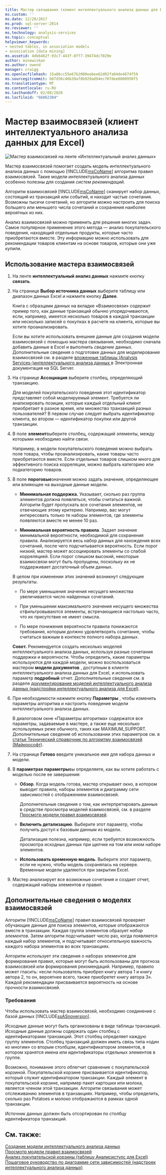 ```yaml
---
title: Мастер связывания (клиент интеллектуального анализа данных для Excel) | Документация Майкрософт
ms.custom: ''
ms.date: 12/29/2017
ms.prod: sql-server-2014
ms.reviewer: ''
ms.technology: analysis-services
ms.topic: conceptual
helpviewer_keywords:
- nested tables, in association models
- association [data mining]
ms.assetid: 4db6462f-93c7-443f-8ff7-39474dc7029e
author: minewiskan
ms.author: owend
manager: craigg
ms.openlocfilehash: 15a86cc55e67b2000eabee62d02fa04de4874f59
ms.sourcegitcommit: b87d36c46b39af8b929ad94ec707dee8800950f5
ms.translationtype: MT
ms.contentlocale: ru-RU
ms.lasthandoff: 02/08/2020
ms.locfileid: "66062304"
---
```

# <a name="associate-wizard-data-mining-client-for-excel"></a>Мастер взаимосвязей (клиент интеллектуального анализа данных для Excel)
  ![Мастер взаимосвязей на ленте «Интеллектуальный анализ данных»](media/dmc-associate.gif "Мастер взаимосвязей на ленте «Интеллектуальный анализ данных»")  
  
 Мастер взаимосвязей помогает создать модель интеллектуального анализа данных с помощью [!INCLUDE[msCoName](../includes/msconame-md.md)] алгоритма правил взаимосвязей. Такие модели интеллектуального анализа данных особенно полезны для создания *систем рекомендаций*.  
  
 Алгоритм взаимосвязей [!INCLUDE[msCoName](../includes/msconame-md.md)] сканирует набор данных, состоящий из транзакций или событий, и находит частые сочетания. Возможны тысячи сочетаний, но алгоритм можно настроить для поиска большего или меньшего числа сочетаний и сохранения наиболее вероятных из них.  
  
 Анализ взаимосвязей можно применить для решения многих задач. Самое популярное применение этого метода — анализ покупательского поведения, находящий отдельные продукты, которые часто приобретаются вместе. Эту информацию можно использовать для рекомендации товаров клиентам на основе товаров, которые они уже купили.  
  
## <a name="using-the-associate-wizard"></a>Использование мастера взаимосвязей  
  
1.  На ленте **интеллектуальный анализ данных** нажмите кнопку **связать**.  
  
2.  На странице **Выбор источника данных** выберите таблицу или диапазон данных Excel и нажмите кнопку **Далее**.  
  
     Книга с образцами данных на вкладке «Взаимосвязи» содержит пример того, как данные транзакций обычно упорядочиваются, если, например, имеется несколько товаров в каждой транзакции или несколько записей о покупках в расчете на клиента, которые вы хотите проанализировать.  
  
     Если вы хотите использовать внешние данные для создания модели взаимосвязей с помощью мастера связывания, необходимо сначала добавить данные в Excel и выполнить *сведение* данных. Дополнительные сведения о подготовке данных для моделирования взаимосвязей см. в разделе [вложенные таблицы &#40;Analysis Services-&#41;интеллектуального анализа данных ](data-mining/nested-tables-analysis-services-data-mining.md)в Электронная документация на SQL Server.  
  
3.  На странице **Ассоциация** выберите столбец, определяющий транзакцию.  
  
     Для моделей покупательского поведения этот идентификатор представляет собой моделируемый элемент. Требуется ли анализировать позиции, которые каждый отдельный клиент приобретает в разное время, или множество транзакций разных пользователей? В первом случае следует выбрать идентификатор клиента, во втором — идентификатор покупки или другой транзакции.  
  
4.  В поле **элемент**выберите столбец, содержащий элементы, между которыми необходимо найти связи.  
  
     Например, в модели покупательского поведения можно выбрать поле товара, чтобы проанализировать, какие товары часто приобретаются вместе. Если отдельных товаров слишком много для эффективного поиска корреляции, можно выбрать категорию или подкатегорию товаров.  
  
5.  В поле **пороговые**значения можно задать значение, определяющее или влияющее на выходные данные модели.  
  
    -   **Минимальная поддержка.** Указывает, сколько раз группа элементов должна появляться, чтобы считаться важной. Алгоритм будет пропускать все сочетания элементов, не отвечающие этому критерию. Например, вас могут интересовать только те наборы элементов, где элементы появляются вместе не менее 10 раз.  
  
    -   **Минимальная вероятность правила**. Задает значение минимальной вероятности, необходимой для сохранения правила. Анализируется весь набор данных для нахождения всех сочетаний, после чего подсчитывается вероятность. Если порог низкий, мастер может ассоциировать элементы со слабой корреляцией. Если порог слишком высокий, некоторые взаимосвязи могут быть пропущены, поскольку их не поддерживает достаточный объем данных.  
  
     В целом при изменении этих значений возникнут следующие результаты.  
  
    -   По мере уменьшения значения несущего множества увеличивается число найденных сочетаний.  
  
    -   При уменьшении максимального значения несущего множества отфильтровываются элементы, встречающиеся настолько часто, что их присутствие не имеет смысла.  
  
    -   По мере понижения вероятности правила понижаются требования, которым должно удовлетворять сочетание, чтобы считаться важным в контексте полного набора данных.  
  
     **Совет.** Рекомендуется создать несколько моделей интеллектуального анализа данных, используя разные сочетания поддержки и вероятности. Чтобы определить, какие параметры используются для каждой модели, можно воспользоваться мастером **модели документов** , доступным в клиенте интеллектуального анализа данных для Excel, и использовать параметр **подробный** отчет. Дополнительные сведения см. в разделе [документирование моделей интеллектуального анализа данных &#40;надстройки интеллектуального анализа для Excel&#41;](documenting-mining-models-data-mining-add-ins-for-excel.md).  
  
6.  При необходимости нажмите кнопку **Параметры** , чтобы изменить параметры алгоритма и настроить поведение модели интеллектуального анализа данных.  
  
     В диалоговом окне «Параметры алгоритма» содержатся все параметры, задаваемые в мастере, а также еще несколько используемых реже обычного, таких как MAXIMUM_SUPPORT. Дополнительные сведения об использовании этих параметров см. в [статье Технический справочник по алгоритму взаимосвязей (Майкрософт](data-mining/microsoft-association-algorithm-technical-reference.md)).  
  
7.  На странице **Готово** введите уникальное имя для набора данных и модели.  
  
8.  В **параметрах параметры**вы определяете, как вы хотите работать с моделью после ее завершения:  
  
    -   **Обзор**.  Когда модель готова, мастер открывает окно, в котором выводит правила, наборы элементов и диаграмму сети зависимостей с отображением взаимосвязей.  
  
         Дополнительные сведения о том, как интерпретировать данные в средстве просмотра моделей взаимосвязей, см. в разделе [Просмотр модели правил взаимосвязей](browsing-an-association-rules-model.md).  
  
    -   **Включить детализацию**. Выберите этот параметр, чтобы получить доступ к базовым данным из модели.  
  
         Детализация полезна, например, если требуется возможность просмотра исходных данных при щелчке на том или ином наборе элементов.  
  
    -   **Использовать временную модель**. Выберите этот параметр, если не нужно, чтобы модель сохранялась на сервере. Временные модели удаляются при закрытии Excel.  
  
9. Мастер анализирует все возможные сочетания и создает отчет, содержащий наборы элементов и правил.  
  
## <a name="more-about-association-models"></a>Дополнительные сведения о моделях взаимосвязей  
 Алгоритм [!INCLUDE[msCoName](../includes/msconame-md.md)] правил взаимосвязей проверяет обучающие данные для поиска элементов, которые отображаются вместе в транзакции. Каждая группа элементов образует *набор элементов*. Затем алгоритм подсчитывает число раз, когда появляется каждый набор элементов, и подсчитывает относительную важность каждого набора элементов во всех транзакциях.  
  
 Алгоритм использует эти сведения о наборах элементов для формирования правил, которые могут быть использованы для прогноза взаимосвязей или формирования рекомендаций. Например, правило может гласить: «если пользователь приобрел книгу автора 1 и книгу автора 2, то он, вероятнее всего, также приобретет книгу автора 3». Каждой рекомендации присваивается вероятность на основе прочности взаимосвязей.  
  
### <a name="requirements"></a>Требования  
 Чтобы использовать мастер взаимосвязей, необходимо соединение с базой данных [!INCLUDE[ssASnoversion](../includes/ssasnoversion-md.md)].  
  
 Исходные данные могут быть организованы в виде таблицы транзакций. Исходные данные должны содержать один столбец с идентификаторами транзакций. Этот столбец определяет каждую группу элементов. Столбец транзакций должен иметь связь типа «один ко многим» со вторым столбцом, идентификатором элементов, в котором хранятся имена или идентификаторы отдельных элементов в группе.  
  
 Возможно, понимание этого облегчит сравнение с покупательской корзиной. Покупательской корзине присваивается идентификатор, который служит идентификатором транзакции. Каждый элемент в покупательской корзине, например пакет картошки или молока, является членом этой транзакции. Алгоритм связывания может отслеживанию элементов в транзакциях. Например, чтобы определить, сколько раз Potatoes и молоко отображаются в рамках одной транзакции.  
  
 Источник данных должен быть отсортирован по столбцу идентификатора транзакций.  
  
## <a name="see-also"></a>См. также:  
 [Создание модели интеллектуального анализа данных](creating-a-data-mining-model.md)   
 [Просмотр модели правил взаимосвязей](browsing-an-association-rules-model.md)   
 [Анализ покупательской корзины &#40;таблицу Аналисистулс для Excel&#41;](shopping-basket-analysis-table-analysistools-for-excel.md)   
 [Пошаговое руководство по диаграмме сети зависимостей &#40;надстроек интеллектуального анализа данных&#41;](dependency-network-diagram-walkthrough-data-mining-add-ins.md)  
  
  
